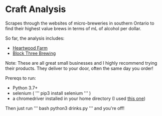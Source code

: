 # Craft Analysis

Scrapes through the websites of micro-breweries in southern Ontario to find their highest value brews in terms of mL of alcohol per dollar.

So far, the analysis includes:
- [Heartwood Farm](https://heartwoodfarm.ca)
- [Block Three Brewing](https://www.blockthreebrewing.com)

Note: These are all great small businesses and I highly recommend trying their products. They deliver to your door, often the same day you order!

Prereqs to run:
- Python 3.7+
- selenium (
'''
pip3 install selenium
'''
)
- a chromedriver installed in your home directory (I used [this one](https://chromedriver.storage.googleapis.com/index.html?path=80.0.3987.106/))

Then just run 
'''
bash python3 drinks.py
'''
and you're off!
